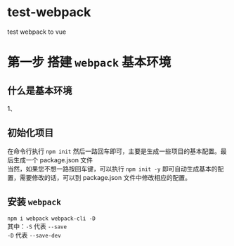 # test-webpack
test webpack to vue
# 第一步 搭建 `webpack` 基本环境
## 什么是基本环境
  1、
## 初始化项目
  在命令行执行 `npm init` 然后一路回车即可，主要是生成一些项目的基本配置。最后生成一个 package.json 文件  
  当然，如果您不想一路按回车键，可以执行 `npm init -y` 即可自动生成基本的配置，需要修改的话，可以到 package.json 文件中修改相应的配置。
## 安装 `webpack`
  `npm i webpack webpack-cli -D`  
  其中：`-S` 代表 `--save`   
       `-D` 代表 `--save-dev`